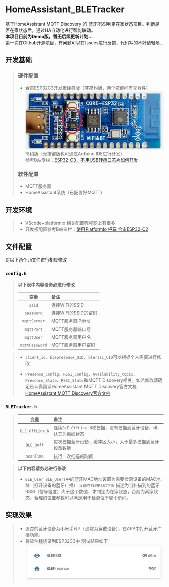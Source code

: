 # HomeAssistant_BLETracker
基于HomeAssistant MQTT Discovery 的 蓝牙RSSI判定在家状态项目。判断是否在家状态后，通过HA自动化进行智能联动。  
__本项目目前为Demo版，暂无后续更新计划...__  
第一次在Github开源项目，有问题可以在Issues进行反馈，代码写的不好请轻喷...

## 开发基础
> ### 硬件配置
> * 合宙ESP32C3开发板经典版（非简约版，两个按键间有元器件） 
> ![image](img/1.png)  
> 简约版（无按键版也可通过Arduino IDE进行开发）  
> 参考B站专栏：[ESP32-C3，不用USB转串口芯片如何开发](https://www.bilibili.com/read/cv13107494)  
> ### 软件配置
> * MQTT服务器
> * HomeAssistant系统（已配置好MQTT）

## 开发环境
> * VScode+platformio  相关配置教程网上有很多
> * 开发板配置参考B站专栏：[使用PlatformIo 把玩 合宙ESP32-C2](https://www.bilibili.com/read/cv16215201)

## 文件配置
对以下两个`.h`文件进行相应修改
### `config.h`
> __以下表中内容请务必进行修改__ 
> 
> |  变量   | 备注  |
> |  :-:  | :-  |
> | `ssid`  | 连接WIFI的SSID |
> | `password`  | 连接WIFI的SSID的密码 |
> | `mqttServer`  |  MQTT服务器IP地址|
> | `mqttPort`  | MQTT服务器端口号 |
> | `mqttUser`  | MQTT服务器用户名 |
> | `mqttPassword`  | MQTT服务器用户密码 |

> * `client_id`、`blepresence_UID`、`blerssi_UID`可以根据个人需要进行修改
> 
> * `Presence_Config`、`RSSI_Config`、`Availability_topic`、`Presence_State`、`RSSI_State`和MQTT Discovery相关，如若修改请确定已认真阅读HomeAssistant MQTT Discovery官方文档[HomeAssistant MQTT Discovery官方文档](https://www.home-assistant.io/docs/mqtt/discovery/)

### `BLETracker.h`
> |  变量   | 备注  |
> |  :-:  | :-  |
> | `BLE_OffLine_N`  |  连续`BLE_OffLine_N`次扫描，没有扫描到蓝牙设备，确认其为离线状态|
> | `BLE_Buff`  | 每次扫描蓝牙设备，缓冲区大小，大于最多扫描到蓝牙设备数量 |
> | `scanTime`  | 执行一次扫描的时间 |   

> __以下内容请务必进行修改__ 
> * `BLE_User BLE_Users`中的蓝牙MAC地址设置为需要检测设备的MAC地址（打开设备的蓝牙广播） 
> `设备在线时RSSI下限` 描述为当扫描到的蓝牙RSSI（信号强度）大于这个数值，才判定为在家状态，否则为离家状态。合理的设置参数可以满足用于检测位于哪个房间。

## 实现效果
> * 追踪的蓝牙设备为小米手环7（通常为穿戴设备），在APP中打开蓝牙广播功能。
> * 将软件程烧录到ESP32C3中
> 测试结果如下
> ![image](img/2.png) 

